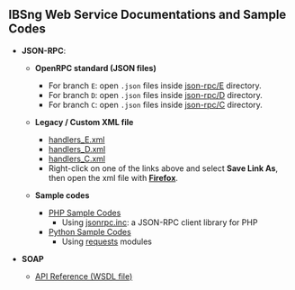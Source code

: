 ## IBSng Web Service Documentations and Sample Codes

- **JSON-RPC**:

  - **OpenRPC standard (JSON files)**

    - For branch `E`: open `.json` files inside [json-rpc/E](./json-rpc/E/) directory.
    - For branch `D`: open `.json` files inside [json-rpc/D](./json-rpc/D/) directory.
    - For branch `C`: open `.json` files inside [json-rpc/C](./json-rpc/C/) directory.

  - **Legacy / Custom XML file**

    - [handlers_E.xml](https://raw.githubusercontent.com/ParspooyeshFanavar/ibsng-docs/b61eb0e/json-rpc/handlers_E.xml)
    - [handlers_D.xml](https://raw.githubusercontent.com/ParspooyeshFanavar/ibsng-docs/b61eb0e/json-rpc/handlers_D.xml)
    - [handlers_C.xml](https://raw.githubusercontent.com/ParspooyeshFanavar/ibsng-docs/b61eb0e/json-rpc/handlers_C.xml)
    - Right-click on one of the links above and select **Save Link As**, then open the xml file with **[Firefox](https://www.mozilla.org/en-US/firefox/)**.

  - **Sample codes**

    - [PHP Sample Codes](json-rpc/sample-code/php/ibs-jsonrpc-client.php)
      - Using [jsonrpc.inc](json-rpc/sample-code/php/jsonrpc.inc): a JSON-RPC client library for PHP
    - [Python Sample Codes](json-rpc/sample-code/python/ibs-jsonrpc-client.py)
      - Using [requests](http://docs.python-requests.org/en/master/) modules

- **SOAP**

  - [API Reference (WSDL file)](soap/IBSng.wsdl)
